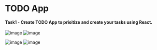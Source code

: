 # TODO App
#### Task1 - Create TODO App to prioitize and create your tasks using React.

![image](https://user-images.githubusercontent.com/71166016/177030277-4ecbbc7e-9223-4011-9826-809f6be77b5e.png)
![image](https://user-images.githubusercontent.com/71166016/177030376-ecc422b1-e2c8-4aa5-889c-51f9be3b6932.png)

![image](https://user-images.githubusercontent.com/71166016/177030495-74473ded-0ea9-4fbf-9ee7-ecf1f4ccd212.png)
![image](https://user-images.githubusercontent.com/71166016/177030542-083ea266-730f-48c7-b68f-2e8241c7eba6.png)


